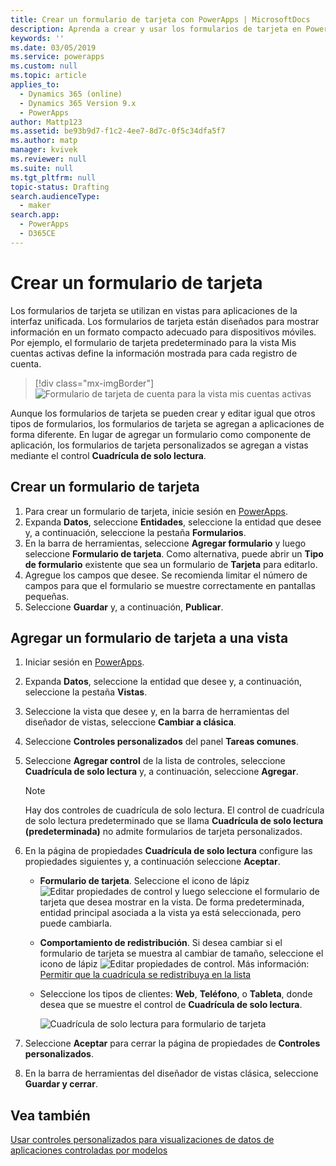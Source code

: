 ```yaml
---
title: Crear un formulario de tarjeta con PowerApps | MicrosoftDocs
description: Aprenda a crear y usar los formularios de tarjeta en PowerApps
keywords: ''
ms.date: 03/05/2019
ms.service: powerapps
ms.custom: null
ms.topic: article
applies_to:
  - Dynamics 365 (online)
  - Dynamics 365 Version 9.x
  - PowerApps
author: Mattp123
ms.assetid: be93b9d7-f1c2-4ee7-8d7c-0f5c34dfa5f7
ms.author: matp
manager: kvivek
ms.reviewer: null
ms.suite: null
ms.tgt_pltfrm: null
topic-status: Drafting
search.audienceType:
  - maker
search.app:
  - PowerApps
  - D365CE
---
```

# <a name="create-a-card-form"></a>Crear un formulario de tarjeta
Los formularios de tarjeta se utilizan en vistas para aplicaciones de la interfaz unificada. Los formularios de tarjeta están diseñados para mostrar información en un formato compacto adecuado para dispositivos móviles. Por ejemplo, el formulario de tarjeta predeterminado para la vista Mis cuentas activas define la información mostrada para cada registro de cuenta. 

> [!div class="mx-imgBorder"] 
> ![](media/account-cardform-for-myactiveaccounts-view.png "Formulario de tarjeta de cuenta para la vista mis cuentas activas")

Aunque los formularios de tarjeta se pueden crear y editar igual que otros tipos de formularios, los formularios de tarjeta se agregan a aplicaciones de forma diferente. En lugar de agregar un formulario como componente de aplicación, los formularios de tarjeta personalizados se agregan a vistas mediante el control **Cuadrícula de solo lectura**. 

## <a name="create-a-card-form"></a>Crear un formulario de tarjeta
1. Para crear un formulario de tarjeta, inicie sesión en [PowerApps](https://web.powerapps.com/?utm_source=padocs&utm_medium=linkinadoc&utm_campaign=referralsfromdoc). 
2. Expanda **Datos**, seleccione **Entidades**, seleccione la entidad que desee y, a continuación, seleccione la pestaña **Formularios**.
3. En la barra de herramientas, seleccione **Agregar formulario** y luego seleccione **Formulario de tarjeta**. Como alternativa, puede abrir un **Tipo de formulario** existente que sea un formulario de **Tarjeta** para editarlo.
4. Agregue los campos que desee. Se recomienda limitar el número de campos para que el formulario se muestre correctamente en pantallas pequeñas. 
5. Seleccione **Guardar** y, a continuación, **Publicar**. 

## <a name="add-a-card-form-to-a-view"></a>Agregar un formulario de tarjeta a una vista 
1. Iniciar sesión en [PowerApps](https://web.powerapps.com/?utm_source=padocs&utm_medium=linkinadoc&utm_campaign=referralsfromdoc).
2. Expanda **Datos**, seleccione la entidad que desee y, a continuación, seleccione la pestaña **Vistas**.
3. Seleccione la vista que desee y, en la barra de herramientas del diseñador de vistas, seleccione **Cambiar a clásica**.
4. Seleccione **Controles personalizados** del panel **Tareas comunes**.
5. Seleccione **Agregar control** de la lista de controles, seleccione **Cuadrícula de solo lectura** y, a continuación, seleccione **Agregar**.

   > [!NOTE]
   > Hay dos controles de cuadrícula de solo lectura. El control de cuadrícula de solo lectura predeterminado que se llama **Cuadrícula de solo lectura (predeterminada)** no admite formularios de tarjeta personalizados. 

6. En la página de propiedades **Cuadrícula de solo lectura** configure las propiedades siguientes y, a continuación seleccione **Aceptar**. 
   - **Formulario de tarjeta**. Seleccione el icono de lápiz ![Editar propiedades de control](media/ccf-pencil-icon.png) y luego seleccione el formulario de tarjeta que desea mostrar en la vista. De forma predeterminada, entidad principal asociada a la vista ya está seleccionada, pero puede cambiarla. 
   - **Comportamiento de redistribución**. Si desea cambiar si el formulario de tarjeta se muestra al cambiar de tamaño, seleccione el icono de lápiz ![Editar propiedades de control](media/ccf-pencil-icon.png). Más información: [Permitir que la cuadrícula se redistribuya en la lista](specify-properties-for-unified-interface-apps.md#allow-grid-to-reflow-into-list)  
   - Seleccione los tipos de clientes: **Web**, **Teléfono**, o **Tableta**, donde desea que se muestre el control de **Cuadrícula de solo lectura**.

     ![Cuadrícula de solo lectura para formulario de tarjeta](media/read-only-grid-for-cardform.png)

7. Seleccione **Aceptar** para cerrar la página de propiedades de **Controles personalizados**. 
8. En la barra de herramientas del diseñador de vistas clásica, seleccione **Guardar y cerrar**. 

## <a name="see-also"></a>Vea también
[Usar controles personalizados para visualizaciones de datos de aplicaciones controladas por modelos](use-custom-controls-data-visualizations.md)




